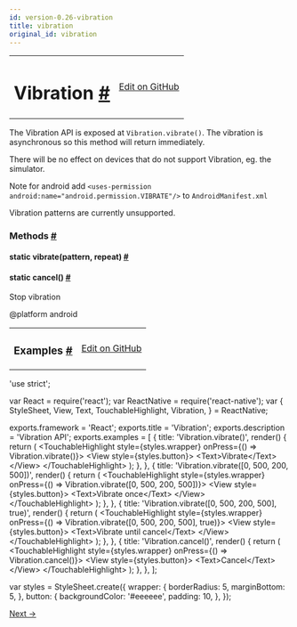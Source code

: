 ```yaml
---
id: version-0.26-vibration
title: vibration
original_id: vibration
---
```

<a id="content"></a><table width="100%"><tbody><tr><td><h1><a class="anchor" name="vibration"></a>Vibration <a class="hash-link" href="docs/vibration.html#vibration">#</a></h1></td><td style="text-align:right;"><a target="_blank" href="https://github.com/facebook/react-native/blob/master/Libraries/Vibration/Vibration.js">Edit on GitHub</a></td></tr></tbody></table><div><div><p>The Vibration API is exposed at <code>Vibration.vibrate()</code>.
The vibration is asynchronous so this method will return immediately.</p><p>There will be no effect on devices that do not support Vibration, eg. the simulator.</p><p>Note for android
add <code>&lt;uses-permission android:name="android.permission.VIBRATE"/&gt;</code> to <code>AndroidManifest.xml</code></p><p>Vibration patterns are currently unsupported.</p></div><span><h3><a class="anchor" name="methods"></a>Methods <a class="hash-link" href="docs/vibration.html#methods">#</a></h3><div class="props"><div class="prop"><h4 class="propTitle"><a class="anchor" name="vibrate"></a><span class="propType">static </span>vibrate<span class="propType">(pattern, repeat)</span> <a class="hash-link" href="docs/vibration.html#vibrate">#</a></h4></div><div class="prop"><h4 class="propTitle"><a class="anchor" name="cancel"></a><span class="propType">static </span>cancel<span class="propType">()</span> <a class="hash-link" href="docs/vibration.html#cancel">#</a></h4><div><p>Stop vibration</p><p>@platform android</p></div></div></div></span></div><div><div><table width="100%"><tbody><tr><td><h3><a class="anchor" name="examples"></a>Examples <a class="hash-link" href="docs/vibration.html#examples">#</a></h3></td><td style="text-align:right;"><a target="_blank" href="https://github.com/facebook/react-native/blob/master/Examples/UIExplorer/VibrationExample.js">Edit on GitHub</a></td></tr></tbody></table><div class="prism language-javascript"><span class="token string">'use strict'</span><span class="token punctuation">;</span>

<span class="token keyword">var</span> React <span class="token operator">=</span> <span class="token function">require<span class="token punctuation">(</span></span><span class="token string">'react'</span><span class="token punctuation">)</span><span class="token punctuation">;</span>
<span class="token keyword">var</span> ReactNative <span class="token operator">=</span> <span class="token function">require<span class="token punctuation">(</span></span><span class="token string">'react-native'</span><span class="token punctuation">)</span><span class="token punctuation">;</span>
<span class="token keyword">var</span> <span class="token punctuation">{</span>
  StyleSheet<span class="token punctuation">,</span>
  View<span class="token punctuation">,</span>
  Text<span class="token punctuation">,</span>
  TouchableHighlight<span class="token punctuation">,</span>
  Vibration<span class="token punctuation">,</span>
<span class="token punctuation">}</span> <span class="token operator">=</span> ReactNative<span class="token punctuation">;</span>

exports<span class="token punctuation">.</span>framework <span class="token operator">=</span> <span class="token string">'React'</span><span class="token punctuation">;</span>
exports<span class="token punctuation">.</span>title <span class="token operator">=</span> <span class="token string">'Vibration'</span><span class="token punctuation">;</span>
exports<span class="token punctuation">.</span>description <span class="token operator">=</span> <span class="token string">'Vibration API'</span><span class="token punctuation">;</span>
exports<span class="token punctuation">.</span>examples <span class="token operator">=</span> <span class="token punctuation">[</span>
  <span class="token punctuation">{</span>
    title<span class="token punctuation">:</span> <span class="token string">'Vibration.vibrate()'</span><span class="token punctuation">,</span>
    <span class="token function">render<span class="token punctuation">(</span></span><span class="token punctuation">)</span> <span class="token punctuation">{</span>
      <span class="token keyword">return</span> <span class="token punctuation">(</span>
        &lt;TouchableHighlight
          style<span class="token operator">=</span><span class="token punctuation">{</span>styles<span class="token punctuation">.</span>wrapper<span class="token punctuation">}</span>
          onPress<span class="token operator">=</span><span class="token punctuation">{</span><span class="token punctuation">(</span><span class="token punctuation">)</span> <span class="token operator">=</span><span class="token operator">&gt;</span> Vibration<span class="token punctuation">.</span><span class="token function">vibrate<span class="token punctuation">(</span></span><span class="token punctuation">)</span><span class="token punctuation">}</span><span class="token operator">&gt;</span>
          &lt;View style<span class="token operator">=</span><span class="token punctuation">{</span>styles<span class="token punctuation">.</span>button<span class="token punctuation">}</span><span class="token operator">&gt;</span>
            &lt;Text<span class="token operator">&gt;</span>Vibrate&lt;<span class="token operator">/</span>Text<span class="token operator">&gt;</span>
          &lt;<span class="token operator">/</span>View<span class="token operator">&gt;</span>
        &lt;<span class="token operator">/</span>TouchableHighlight<span class="token operator">&gt;</span>
      <span class="token punctuation">)</span><span class="token punctuation">;</span>
    <span class="token punctuation">}</span><span class="token punctuation">,</span>
  <span class="token punctuation">}</span><span class="token punctuation">,</span>
  <span class="token punctuation">{</span>
    title<span class="token punctuation">:</span> <span class="token string">'Vibration.vibrate([0, 500, 200, 500])'</span><span class="token punctuation">,</span>
    <span class="token function">render<span class="token punctuation">(</span></span><span class="token punctuation">)</span> <span class="token punctuation">{</span>
      <span class="token keyword">return</span> <span class="token punctuation">(</span>
        &lt;TouchableHighlight
          style<span class="token operator">=</span><span class="token punctuation">{</span>styles<span class="token punctuation">.</span>wrapper<span class="token punctuation">}</span>
          onPress<span class="token operator">=</span><span class="token punctuation">{</span><span class="token punctuation">(</span><span class="token punctuation">)</span> <span class="token operator">=</span><span class="token operator">&gt;</span> Vibration<span class="token punctuation">.</span><span class="token function">vibrate<span class="token punctuation">(</span></span><span class="token punctuation">[</span><span class="token number">0</span><span class="token punctuation">,</span> <span class="token number">500</span><span class="token punctuation">,</span> <span class="token number">200</span><span class="token punctuation">,</span> <span class="token number">500</span><span class="token punctuation">]</span><span class="token punctuation">)</span><span class="token punctuation">}</span><span class="token operator">&gt;</span>
          &lt;View style<span class="token operator">=</span><span class="token punctuation">{</span>styles<span class="token punctuation">.</span>button<span class="token punctuation">}</span><span class="token operator">&gt;</span>
            &lt;Text<span class="token operator">&gt;</span>Vibrate once&lt;<span class="token operator">/</span>Text<span class="token operator">&gt;</span>
          &lt;<span class="token operator">/</span>View<span class="token operator">&gt;</span>
        &lt;<span class="token operator">/</span>TouchableHighlight<span class="token operator">&gt;</span>
      <span class="token punctuation">)</span><span class="token punctuation">;</span>
    <span class="token punctuation">}</span><span class="token punctuation">,</span>
  <span class="token punctuation">}</span><span class="token punctuation">,</span>
  <span class="token punctuation">{</span>
    title<span class="token punctuation">:</span> <span class="token string">'Vibration.vibrate([0, 500, 200, 500], true)'</span><span class="token punctuation">,</span>
    <span class="token function">render<span class="token punctuation">(</span></span><span class="token punctuation">)</span> <span class="token punctuation">{</span>
      <span class="token keyword">return</span> <span class="token punctuation">(</span>
        &lt;TouchableHighlight
          style<span class="token operator">=</span><span class="token punctuation">{</span>styles<span class="token punctuation">.</span>wrapper<span class="token punctuation">}</span>
          onPress<span class="token operator">=</span><span class="token punctuation">{</span><span class="token punctuation">(</span><span class="token punctuation">)</span> <span class="token operator">=</span><span class="token operator">&gt;</span> Vibration<span class="token punctuation">.</span><span class="token function">vibrate<span class="token punctuation">(</span></span><span class="token punctuation">[</span><span class="token number">0</span><span class="token punctuation">,</span> <span class="token number">500</span><span class="token punctuation">,</span> <span class="token number">200</span><span class="token punctuation">,</span> <span class="token number">500</span><span class="token punctuation">]</span><span class="token punctuation">,</span> <span class="token boolean">true</span><span class="token punctuation">)</span><span class="token punctuation">}</span><span class="token operator">&gt;</span>
          &lt;View style<span class="token operator">=</span><span class="token punctuation">{</span>styles<span class="token punctuation">.</span>button<span class="token punctuation">}</span><span class="token operator">&gt;</span>
            &lt;Text<span class="token operator">&gt;</span>Vibrate until cancel&lt;<span class="token operator">/</span>Text<span class="token operator">&gt;</span>
          &lt;<span class="token operator">/</span>View<span class="token operator">&gt;</span>
        &lt;<span class="token operator">/</span>TouchableHighlight<span class="token operator">&gt;</span>
      <span class="token punctuation">)</span><span class="token punctuation">;</span>
    <span class="token punctuation">}</span><span class="token punctuation">,</span>
  <span class="token punctuation">}</span><span class="token punctuation">,</span>
  <span class="token punctuation">{</span>
    title<span class="token punctuation">:</span> <span class="token string">'Vibration.cancel()'</span><span class="token punctuation">,</span>
    <span class="token function">render<span class="token punctuation">(</span></span><span class="token punctuation">)</span> <span class="token punctuation">{</span>
      <span class="token keyword">return</span> <span class="token punctuation">(</span>
        &lt;TouchableHighlight
          style<span class="token operator">=</span><span class="token punctuation">{</span>styles<span class="token punctuation">.</span>wrapper<span class="token punctuation">}</span>
          onPress<span class="token operator">=</span><span class="token punctuation">{</span><span class="token punctuation">(</span><span class="token punctuation">)</span> <span class="token operator">=</span><span class="token operator">&gt;</span> Vibration<span class="token punctuation">.</span><span class="token function">cancel<span class="token punctuation">(</span></span><span class="token punctuation">)</span><span class="token punctuation">}</span><span class="token operator">&gt;</span>
          &lt;View style<span class="token operator">=</span><span class="token punctuation">{</span>styles<span class="token punctuation">.</span>button<span class="token punctuation">}</span><span class="token operator">&gt;</span>
            &lt;Text<span class="token operator">&gt;</span>Cancel&lt;<span class="token operator">/</span>Text<span class="token operator">&gt;</span>
          &lt;<span class="token operator">/</span>View<span class="token operator">&gt;</span>
        &lt;<span class="token operator">/</span>TouchableHighlight<span class="token operator">&gt;</span>
      <span class="token punctuation">)</span><span class="token punctuation">;</span>
    <span class="token punctuation">}</span><span class="token punctuation">,</span>
  <span class="token punctuation">}</span><span class="token punctuation">,</span>
<span class="token punctuation">]</span><span class="token punctuation">;</span>

<span class="token keyword">var</span> styles <span class="token operator">=</span> StyleSheet<span class="token punctuation">.</span><span class="token function">create<span class="token punctuation">(</span></span><span class="token punctuation">{</span>
  wrapper<span class="token punctuation">:</span> <span class="token punctuation">{</span>
    borderRadius<span class="token punctuation">:</span> <span class="token number">5</span><span class="token punctuation">,</span>
    marginBottom<span class="token punctuation">:</span> <span class="token number">5</span><span class="token punctuation">,</span>
  <span class="token punctuation">}</span><span class="token punctuation">,</span>
  button<span class="token punctuation">:</span> <span class="token punctuation">{</span>
    backgroundColor<span class="token punctuation">:</span> <span class="token string">'#eeeeee'</span><span class="token punctuation">,</span>
    padding<span class="token punctuation">:</span> <span class="token number">10</span><span class="token punctuation">,</span>
  <span class="token punctuation">}</span><span class="token punctuation">,</span>
<span class="token punctuation">}</span><span class="token punctuation">)</span><span class="token punctuation">;</span></div></div></div><div class="docs-prevnext"><a class="docs-next" href="docs/flexbox.html#content">Next →</a></div>